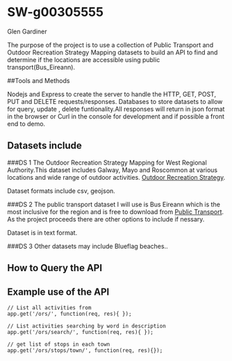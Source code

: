 

# SW-g00305555


Glen Gardiner 

The purpose of the project is to use a collection of Public Transport and Outdoor Recreation Strategy Mapping  datasets to build an API to find and determine if the locations are accessible using public transport(Bus_Eireann).

##Tools and Methods

Nodejs and Express to create the server to handle the HTTP, GET, POST, PUT and DELETE requests/responses.
Databases to store datasets to allow for query, update , delete funtionality.All responses will return in json format in the browser or Curl in the console for development and if possible a front end to demo. 


## Datasets include

###DS 1
The Outdoor Recreation Strategy Mapping for West Regional Authority.This dataset includes Galway, Mayo and Roscommon at various locations and wide range of outdoor activities. 
[Outdoor Recreation Strategy](https://data.gov.ie/dataset/outdoor-recreation-strategy).

Dataset formats include csv, geojson.


###DS 2
The public transport dataset I will use is  Bus Eireann which is the most inclusive for the region and  is free to download from [Public Transport](http://www.transportforireland.ie/transitData/PT_Data.html). As the project proceeds there are other options to include if nessary.

Dataset is in text format.

###DS 3
Other datasets may include Blueflag beaches..



## How to Query the API



## Example use of the API


```
// List all activities from 
app.get('/ors/', function(req, res){ });

```

```
// List activities searching by word in description
app.get('/ors/search/', function(req, res){ });

```

```
// get list of stops in each town
app.get('/ors/stops/town/', function(req, res){});

```

